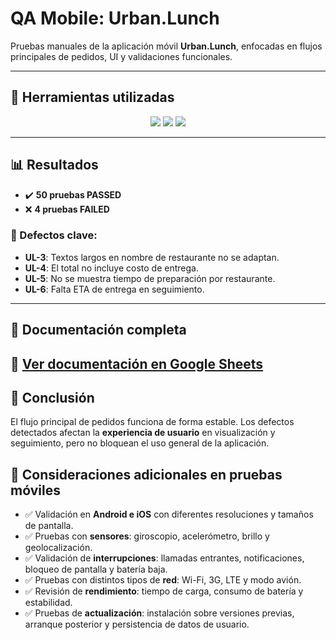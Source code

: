 #  QA Mobile: Urban.Lunch

Pruebas manuales de la aplicación móvil **Urban.Lunch**, enfocadas en flujos principales de pedidos, UI y validaciones funcionales.

---

## 🔧 Herramientas utilizadas
<p align="center">
  <img src="https://img.shields.io/badge/Jira-0052CC?style=for-the-badge&logo=jira&logoColor=white"/>
  <img src="https://img.shields.io/badge/Android%20Emulator-3DDC84?style=for-the-badge&logo=android&logoColor=white"/>
  <img src="https://img.shields.io/badge/Manual%20Testing-FF6F00?style=for-the-badge&logo=testing-library&logoColor=white"/>
</p>

---

## 📊 Resultados
- ✔️ **50 pruebas PASSED**  
- ❌ **4 pruebas FAILED**  

### 🐞 Defectos clave:
- **UL-3**: Textos largos en nombre de restaurante no se adaptan.  
- **UL-4**: El total no incluye costo de entrega.  
- **UL-5**: No se muestra tiempo de preparación por restaurante.  
- **UL-6**: Falta ETA de entrega en seguimiento.  

---

## 📄 Documentación completa
📌 [Ver documentación en Google Sheets](https://docs.google.com/spreadsheets/d/1WdPuxF7HGBQdSnRx216eLNqmWvRSKTtg/edit?usp=sharing&ouid=112657294087284506568&rtpof=true&sd=true)
---

## 🚀 Conclusión
El flujo principal de pedidos funciona de forma estable. Los defectos detectados afectan la **experiencia de usuario** en visualización y seguimiento, pero no bloquean el uso general de la aplicación.

## 🧾 Consideraciones adicionales en pruebas móviles
- ✅ Validación en **Android e iOS** con diferentes resoluciones y tamaños de pantalla.  
- ✅ Pruebas con **sensores**: giroscopio, acelerómetro, brillo y geolocalización.  
- ✅ Validación de **interrupciones**: llamadas entrantes, notificaciones, bloqueo de pantalla y batería baja.  
- ✅ Pruebas con distintos tipos de **red**: Wi-Fi, 3G, LTE y modo avión.  
- ✅ Revisión de **rendimiento**: tiempo de carga, consumo de batería y estabilidad.  
- ✅ Pruebas de **actualización**: instalación sobre versiones previas, arranque posterior y persistencia de datos de usuario.  

